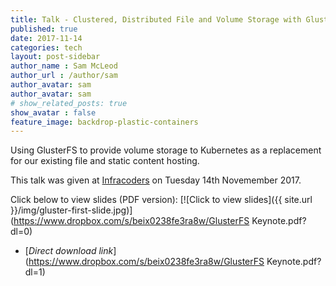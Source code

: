 ```yaml
---
title: Talk - Clustered, Distributed File and Volume Storage with GlusterFS
published: true
date: 2017-11-14
categories: tech
layout: post-sidebar
author_name : Sam McLeod
author_url : /author/sam
author_avatar: sam
author_avatar: sam
# show_related_posts: true
show_avatar : false
feature_image: backdrop-plastic-containers
---
```


Using GlusterFS to provide volume storage to Kubernetes as a replacement for our existing file and static content hosting.

This talk was given at [Infracoders](https://www.meetup.com/Infrastructure-Coders/events/244535588/) on Tuesday 14th Novemember 2017.

Click below to view slides (PDF version):
[![Click to view slides]({{ site.url }}/img/gluster-first-slide.jpg)](https://www.dropbox.com/s/beix0238fe3ra8w/GlusterFS Keynote.pdf?dl=0)

- [*Direct download link*](https://www.dropbox.com/s/beix0238fe3ra8w/GlusterFS Keynote.pdf?dl=1)